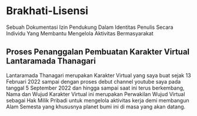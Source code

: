 # Brakhati-Lisensi
Sebuah Dokumentasi Izin Pendukung Dalam Identitas Penulis Secara Individu Yang Membantu Mengelola Aktivitas Bermasyarakat
## Proses Penanggalan Pembuatan Karakter Virtual Lantaramada Thanagari
Lantaramada Thanagari merupakan Karakter Virtual yang saya buat sejak 13 Februari 2022 sampai dengan proses debut channel youtube saya pada tanggal 5 September 2022 dan hingga sampai saat ini terus berkembang, Nama dan Wujud Karakter Virtual ini merupakan Perwakilan Wujud Virtual sebagai Hak Milik Pribadi untuk mengelola aktivitas kerja demi membangun Alam Semesta yang khususnya planet bumi ini di masa yang akan datang.
